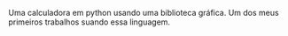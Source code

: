 Uma calculadora em python usando uma biblioteca gráfica. Um dos meus primeiros trabalhos suando essa linguagem.

